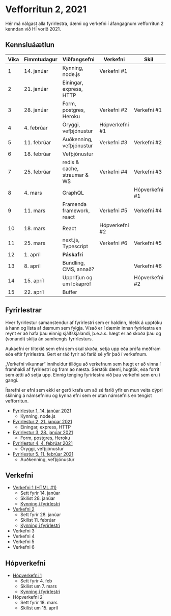# Vefforritun 2, 2021

Hér má nálgast alla fyrirlestra, dæmi og verkefni í áfangagnum vefforritun 2 kenndan við HÍ vorið 2021.

## Kennsluáætlun

| Vika | Fimmtudagur | Viðfangsefni                 | Verkefni       | Skil           |
|------|-------------|------------------------------|----------------|----------------|
|   1  | 14. janúar  | Kynning, node.js             | Verkefni #1    |                |
|   2  | 21. janúar  | Einingar, express, HTTP      |                |                |
|   3  | 28. janúar  | Form, postgres, Heroku       | Verkefni #2    | Verkefni #1    |
|   4  | 4. febrúar  | Öryggi, vefþjónustur         | Hópverkefni #1 |                |
|   5  | 11. febrúar | Auðkenning, vefþjónustur     | Verkefni #3    | Verkefni #2    |
|   6  | 18. febrúar | Vefþjónustur                 |                |                |
|   7  | 25. febrúar | redis & cache, straumar & WS | Verkefni #4    | Verkefni #3    |
|   8  | 4. mars     | GraphQL                      |                | Hópverkefni #1 |
|   9  | 11. mars    | Framenda framework, react    | Verkefni #5    | Verkefni #4    |
|  10  | 18. mars    | React                        | Hópverkefni #2 |                |
|  11  | 25. mars    | next.js, Typescript          | Verkefni #6    | Verkefni #5    |
|  12  | 1. apríl    | **Páskafrí**                 |                |                |
|  13  | 8. apríl    | Bundling, CMS, annað?        |                | Verkefni #6    |
|  14  | 15. apríl   | Upprifjun og um lokapróf     |                | Hópverkefni #2 |
|  15  | 22. apríl   | Buffer                       |                |                |

## Fyrirlestrar

Hver fyrirlestur samanstendur af fyrirlestri sem er haldinn, hlekk á upptöku á hann og lista af dæmum sem fylgja. Vísað er í dæmin innan fyrirlestra en reynt er að hafa þau einnig sjálfskjalandi, þ.e.a.s. hægt er að skoða þau og (vonandi) skilja án samhengis fyrirlesturs.

Aukaefni er tiltekið sem efni sem skal skoða, setja upp eða prófa meðfram eða eftir fyrirlestra. Gert er ráð fyrir að farið sé yfir það í verkefnum.

„Verkefni vikunnar“ inniheldur tillögu að verkefnum sem hægt er að vinna í framhaldi af fyrirlestri og fram að næsta. Sérstök dæmi, hugtök, eða forrit sem ætti að setja upp. Einnig tenging fyrirlestra við þau verkefni sem eru í gangi.

Ítarefni er efni sem ekki er gerð krafa um að sé farið yfir en mun veita dýpri skilning á námsefninu og kynna efni sem er utan námsefnis en tengist vefforritun.

* [Fyrirlestur 1, 14. janúar 2021](fyrirlestrar/01/)
  * Kynning, node.js
* [Fyrirlestur 2, 21. janúar 2021](fyrirlestrar/02/)
  * Einingar, express, HTTP
* [Fyrirlestur 3, 28. janúar 2021](fyrirlestrar/03/)
  * Form, postgres, Heroku
* [Fyrirlestur 4, 4. febrúar 2021](fyrirlestrar/04/)
  * Öryggi, vefþjónustur
* [Fyrirlestur 5, 11. febrúar 2021](fyrirlestrar/05/)
  * Auðkenning, vefþjónustur

## Verkefni

* [Verkefni 1 (HTML #1)](https://github.com/vefforritun/vef2-2021-v1)
  * Sett fyrir 14. janúar
  * Skilist 28. janúar
  * [Kynning í fyrirlestri](https://youtu.be/pCEHnurbuCU)
* [Verkefni 2](https://github.com/vefforritun/vef2-2021-v2)
  * Sett fyrir 28. janúar
  * Skilist 11. febrúar
  * [Kynning í fyrirlestri](https://youtu.be/1kRJBE040oY)
* Verkefni 3
* Verkefni 4
* Verkefni 5
* Verkefni 6

## Hópverkefni

* [Hópverkefni 1](https://github.com/vefforritun/vef2-2021-h1)
  * Sett fyrir 4. feb
  * Skilist um 7. mars
  * [Kynning í fyrirlestri](https://youtu.be/gQEFFKGumG0)
* Hópverkefni 2
  * Sett fyrir 18. mars
  * Skilist um 15. apríl
